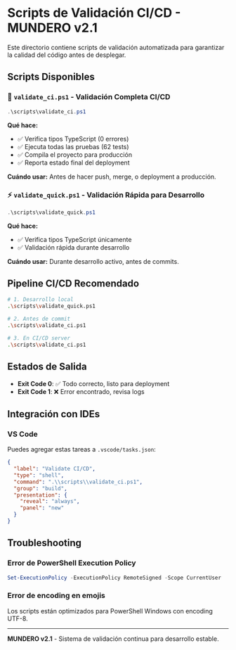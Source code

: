 # Scripts de Validación CI/CD - MUNDERO v2.1

Este directorio contiene scripts de validación automatizada para garantizar la calidad del código antes de desplegar.

## Scripts Disponibles

### 🚀 `validate_ci.ps1` - Validación Completa CI/CD
```powershell
.\scripts\validate_ci.ps1
```

**Qué hace:**
- ✅ Verifica tipos TypeScript (0 errores)
- ✅ Ejecuta todas las pruebas (62 tests)
- ✅ Compila el proyecto para producción
- ✅ Reporta estado final del deployment

**Cuándo usar:** Antes de hacer push, merge, o deployment a producción.

### ⚡ `validate_quick.ps1` - Validación Rápida para Desarrollo
```powershell
.\scripts\validate_quick.ps1
```

**Qué hace:**
- ✅ Verifica tipos TypeScript únicamente
- ✅ Validación rápida durante desarrollo

**Cuándo usar:** Durante desarrollo activo, antes de commits.

## Pipeline CI/CD Recomendado

```bash
# 1. Desarrollo local
.\scripts\validate_quick.ps1

# 2. Antes de commit
.\scripts\validate_ci.ps1

# 3. En CI/CD server
.\scripts\validate_ci.ps1
```

## Estados de Salida

- **Exit Code 0**: ✅ Todo correcto, listo para deployment
- **Exit Code 1**: ❌ Error encontrado, revisa logs

## Integración con IDEs

### VS Code
Puedes agregar estas tareas a `.vscode/tasks.json`:

```json
{
  "label": "Validate CI/CD",
  "type": "shell",
  "command": ".\\scripts\\validate_ci.ps1",
  "group": "build",
  "presentation": {
    "reveal": "always",
    "panel": "new"
  }
}
```

## Troubleshooting

### Error de PowerShell Execution Policy
```powershell
Set-ExecutionPolicy -ExecutionPolicy RemoteSigned -Scope CurrentUser
```

### Error de encoding en emojis
Los scripts están optimizados para PowerShell Windows con encoding UTF-8.

---

**MUNDERO v2.1** - Sistema de validación continua para desarrollo estable.